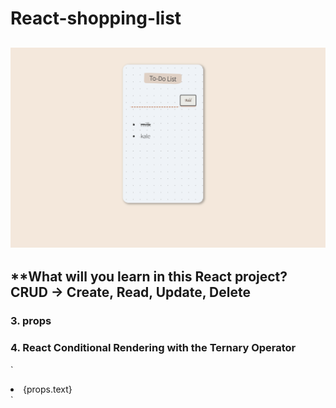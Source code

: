 # React-shopping-list
![shopping-list](https://github.com/miya-w/React-shopping-list/blob/main/imgs/shoppinglist03.png)
---
**What will you learn in this React project?
CRUD -> Create, Read, Update, Delete
---
### 3. props

### 4. React Conditional Rendering with the Ternary Operator 
`
<li style = {{ textDecoration: isDone ? "line-through": "none" }}>{props.text}</li>
`
